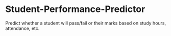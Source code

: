 # Student-Performance-Predictor
Predict whether a student will pass/fail or their marks based on study hours, attendance, etc.
